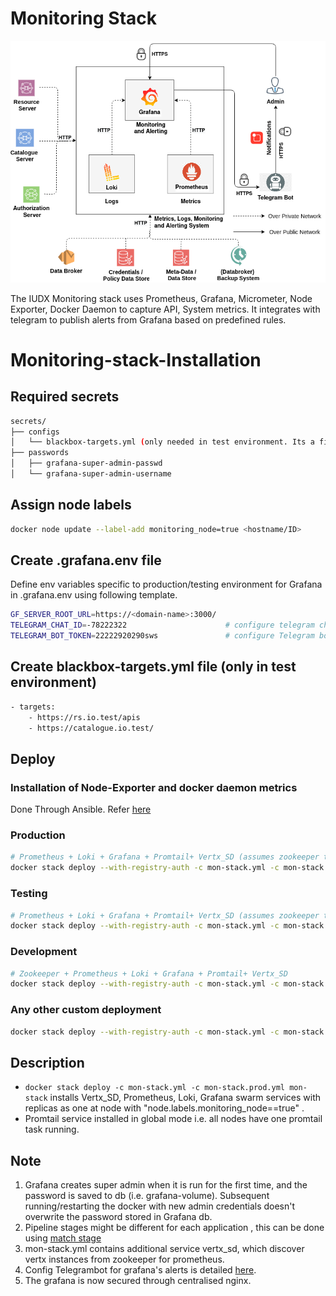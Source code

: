 # Monitoring Stack


<p align="center">
<img src="./mon_stack_architecture.png">
</p>


The IUDX Monitoring stack uses Prometheus, Grafana, Micrometer, Node Exporter, Docker Daemon to capture API, System metrics. It integrates with telegram to publish alerts from Grafana based on predefined rules.  
# Monitoring-stack-Installation
## Required secrets
```sh
secrets/
├── configs
│   └── blackbox-targets.yml (only needed in test environment. Its a file_sd_config. See example below)
├── passwords 
│   ├── grafana-super-admin-passwd
│   └── grafana-super-admin-username


 ```
## Assign node labels 
```sh
docker node update --label-add monitoring_node=true <hostname/ID>
```
## Create .grafana.env file 
Define env variables specific to production/testing environment for Grafana in .grafana.env using following template. 
```sh
GF_SERVER_ROOT_URL=https://<domain-name>:3000/
TELEGRAM_CHAT_ID=-78222322                      # configure telegram chat ID 
TELEGRAM_BOT_TOKEN=22222920290sws               # configure Telegram bot token 
```
## Create blackbox-targets.yml file (only in test environment)
```sh
- targets:
    - https://rs.io.test/apis
    - https://catalogue.io.test/
```

## Deploy

### Installation of Node-Exporter and docker daemon metrics
Done Through Ansible. Refer [here](ansible/README.md)

### Production
```sh
# Prometheus + Loki + Grafana + Promtail+ Vertx_SD (assumes zookeeper to be running)
docker stack deploy --with-registry-auth -c mon-stack.yml -c mon-stack.prod.yml  mon-stack

```
### Testing
```sh
# Prometheus + Loki + Grafana + Promtail+ Vertx_SD (assumes zookeeper to be running)
docker stack deploy --with-registry-auth -c mon-stack.yml -c mon-stack.test.yml  mon-stack

```
### Development
```sh
# Zookeeper + Prometheus + Loki + Grafana + Promtail+ Vertx_SD
docker stack deploy --with-registry-auth -c mon-stack.yml -c mon-stack.dev.yml  mon-stack
```
### Any other custom deployment
```sh
docker stack deploy --with-registry-auth -c mon-stack.yml -c mon-stack.temp.yml  mon-stack
```

## Description
* ``` docker stack deploy -c mon-stack.yml -c mon-stack.prod.yml mon-stack ``` 
 installs Vertx_SD, Prometheus, Loki, Grafana swarm services with replicas as one at node with "node.labels.monitoring_node==true" .
* Promtail service installed in global mode i.e. all nodes have one promtail task running.


## Note  

1. Grafana creates super admin  when it is run for the
   first time, and the password is saved to db (i.e. grafana-volume). Subsequent
   running/restarting the docker with new admin credentials doesn't overwrite
   the password stored in Grafana db.
2. Pipeline stages might be different for each application , this can be done using [match stage](https://grafana.com/docs/loki/latest/clients/promtail/stages/match/)
3. mon-stack.yml contains additional service vertx_sd, which discover vertx instances from zookeeper for prometheus.
4. Config Telegrambot for grafana's alerts is detailed [here](https://gist.github.com/abhilashvenkatesh/50478502ccd257a28d2c441ac51a8d65).
5.  The grafana is now secured through centralised nginx.
